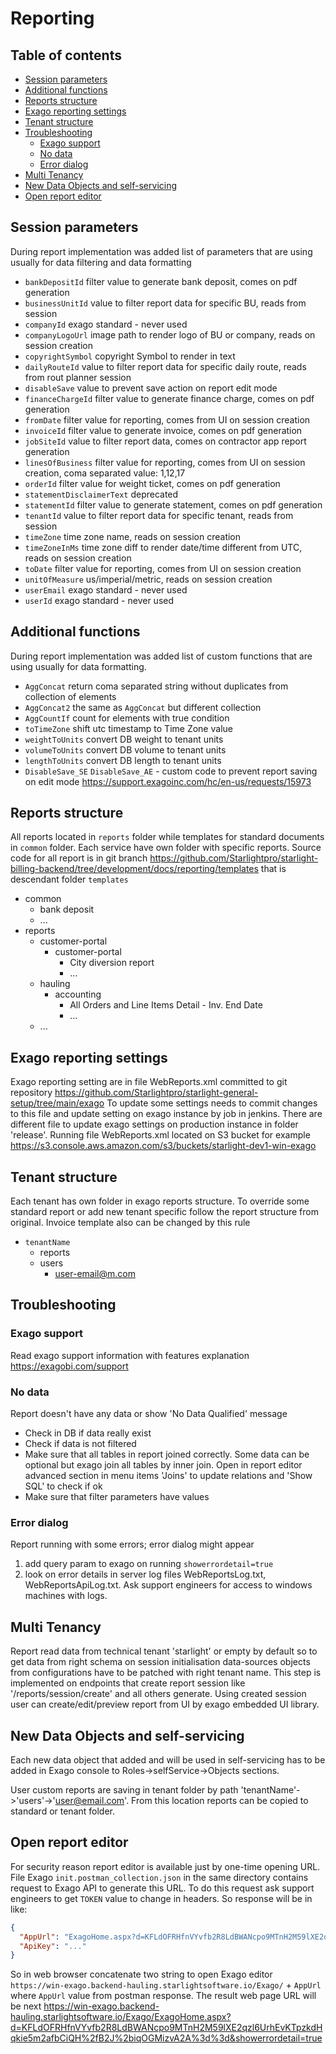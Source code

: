 # Reporting

## Table of contents

- [Session parameters](#session-parameters)
- [Additional functions](#additional-functions)
- [Reports structure](#reports-structure)
- [Exago reporting settings](#exago-reporting-settings)
- [Tenant structure](#tenant-structure)
- [Troubleshooting](#Troubleshooting)
  - [Exago support](#exago-support)
  - [No data](#no-data)
  - [Error dialog](#error-dialog)
- [Multi Tenancy](#multi-tenancy)
- [New Data Objects and self-servicing](#new-data-objects-and-self-servicing)
- [Open report editor](#open-report-editor)

## Session parameters

During report implementation was added list of parameters that are using usually for data filtering and data formatting

- `bankDepositId` filter value to generate bank deposit, comes on pdf generation
- `businessUnitId` value to filter report data for specific BU, reads from session
- `companyId` exago standard - never used
- `companyLogoUrl` image path to render logo of BU or company, reads on session creation
- `copyrightSymbol` copyright Symbol to render in text
- `dailyRouteId` value to filter report data for specific daily route, reads from rout planner session
- `disableSave` value to prevent save action on report edit mode
- `financeChargeId` filter value to generate finance charge, comes on pdf generation
- `fromDate` filter value for reporting, comes from UI on session creation
- `invoiceId` filter value to generate invoice, comes on pdf generation
- `jobSiteId` value to filter report data, comes on contractor app report generation
- `linesOfBusiness` filter value for reporting, comes from UI on session creation, coma separated value: 1,12,17
- `orderId` filter value for weight ticket, comes on pdf generation
- `statementDisclaimerText` deprecated
- `statementId` filter value to generate statement, comes on pdf generation
- `tenantId` value to filter report data for specific tenant, reads from session
- `timeZone` time zone name, reads on session creation
- `timeZoneInMs` time zone diff to render date/time different from UTC, reads on session creation
- `toDate` filter value for reporting, comes from UI on session creation
- `unitOfMeasure` us/imperial/metric, reads on session creation
- `userEmail` exago standard - never used
- `userId` exago standard - never used

## Additional functions

During report implementation was added list of custom functions that are using usually for data formatting.

- `AggConcat` return coma separated string without duplicates from collection of elements
- `AggConcat2` the same as `AggConcat` but different collection
- `AggCountIf` count for elements with true condition
- `toTimeZone` shift utc timestamp to Time Zone value
- `weightToUnits` convert DB weight to tenant units
- `volumeToUnits` convert DB volume to tenant units
- `lengthToUnits` convert DB length to tenant units
- `DisableSave_SE` `DisableSave_AE` - custom code to prevent report saving on edit mode https://support.exagoinc.com/hc/en-us/requests/15973

## Reports structure

All reports located in `reports` folder while templates for standard documents in `common` folder.
Each service have own folder with specific reports.
Source code for all report is in git branch https://github.com/Starlightpro/starlight-billing-backend/tree/development/docs/reporting/templates that is descendant folder `templates`

- common
  - bank deposit
  - ...
- reports
  - customer-portal
    - customer-portal
      - City diversion report
      - ...
  - hauling
    - accounting
      - All Orders and Line Items Detail - Inv. End Date
      - ...
  - ...

## Exago reporting settings

Exago reporting setting are in file WebReports.xml committed to git repository https://github.com/Starlightpro/starlight-general-setup/tree/main/exago
To update some settings needs to commit changes to this file and update setting on exago instance by job in jenkins. There are different file to update exago settings on production instance in folder 'release'.
Running file WebReports.xml located on S3 bucket for example https://s3.console.aws.amazon.com/s3/buckets/starlight-dev1-win-exago

## Tenant structure

Each tenant has own folder in exago reports structure. To override some standard report or add new tenant specific follow the report structure from original. Invoice template also can be changed by this rule

- `tenantName`
  - reports
  - users
    - user-email@m.com

## Troubleshooting

### Exago support

Read exago support information with features explanation https://exagobi.com/support

### No data

Report doesn't have any data or show 'No Data Qualified' message

- Check in DB if data really exist
- Check if data is not filtered
- Make sure that all tables in report joined correctly. Some data can be optional but exago join all tables by inner join. Open in report editor advanced section in menu items 'Joins' to update relations and 'Show SQL' to check if ok
- Make sure that filter parameters have values

### Error dialog

Report running with some errors; error dialog might appear

1. add query param to exago on running `showerrordetail=true`
2. look on error details in server log files WebReportsLog.txt, WebReportsApiLog.txt. Ask support engineers for access to windows machines with logs.

## Multi Tenancy

Report read data from technical tenant 'starlight' or empty by default so to get data from right schema on session initialisation data-sources objects from configurations have to be patched with right tenant name.
This step is implemented on endpoints that create report session like '/reports/session/create' and all others generate.
Using created session user can create/edit/preview report from UI by exago embedded UI library.

## New Data Objects and self-servicing

Each new data object that added and will be used in self-servicing has to be added in Exago console to Roles->selfService->Objects sections.

User custom reports are saving in tenant folder by path 'tenantName'->'users'->'user@email.com'. From this location reports can be copied to standard or tenant folder.

## Open report editor

For security reason report editor is available just by one-time opening URL.
File Exago `init.postman_collection.json` in the same directory contains request to Exago API to generate this URL.
To do this request ask support engineers to get `TOKEN` value to change in headers.
So response will be in like:

```Json
{
  "AppUrl": "ExagoHome.aspx?d=KFLdOFRHfnVYvfb2R8LdBWANcpo9MTnH2M59lXE2qzl6UrhEvKTpzkdHqkie5m2afbCiQH%2fB2J%2biqOGMizvA2A%3d%3d&showerrordetail=true",
  "ApiKey": "..."
}
```

So in web browser concatenate two string to open Exago editor
`https://win-exago.backend-hauling.starlightsoftware.io/Exago/` + `AppUrl` where `AppUrl` value from postman response.
The result web page URL will be next https://win-exago.backend-hauling.starlightsoftware.io/Exago/ExagoHome.aspx?d=KFLdOFRHfnVYvfb2R8LdBWANcpo9MTnH2M59lXE2qzl6UrhEvKTpzkdHqkie5m2afbCiQH%2fB2J%2biqOGMizvA2A%3d%3d&showerrordetail=true
